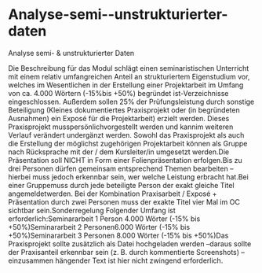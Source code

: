 # Analyse-semi--unstrukturierter-daten
Analyse semi- &amp; unstrukturierter Daten


Die Beschreibung für das Modul schlägt einen seminaristischen Unterricht mit einem relativ umfangreichen Anteil an strukturiertem Eigenstudium vor, welches im Wesentlichen in der Erstellung einer Projektarbeit im Umfang von ca. 4.000 Wörtern (-15%bis +50%) begründet ist-Verzeichnisse eingeschlossen. Außerdem sollen 25% der Prüfungsleistung durch sonstige Beteiligung (Kleines dokumentiertes Praxisprojekt oder (in begründeten Ausnahmen) ein Exposé für die Projektarbeit) erzielt werden. Dieses Praxisprojekt musspersönlichvorgestellt werden und kannim weiteren Verlauf verändert undergänzt werden. Sowohl das Praxisprojekt als auch die Erstellung der möglichst zugehörigen Projektarbeit können als Gruppe nach Rücksprache mit der / dem Kursleiter/in umgesetzt werden.Die Präsentation soll NICHT in Form einer Folienpräsentation erfolgen.Bis zu drei Personen dürfen gemeinsam entsprechend Themen bearbeiten –hierbei muss jedoch erkennbar sein, wer welche Leistung erbracht hat.Bei einer Gruppemuss durch jede beteiligte Person der exakt gleiche Titel angemeldetwerden. Bei der Kombination Praxisarbeit / Exposé + Präsentation durch zwei Personen muss der exakte Titel vier Mal im OC sichtbar sein.Sonderregelung Folgender Umfang ist erforderlich:Seminararbeit 1 Person 4.000 Wörter (-15% bis +50%)Seminararbeit 2 Personen6.000 Wörter (-15% bis +50%)Seminararbeit 3 Personen 8.000 Wörter (-15% bis +50%)Das Praxisprojekt sollte zusätzlich als Datei hochgeladen werden –daraus sollte der Praxisanteil erkennbar sein (z. B. durch kommentierte Screenshots) –einzusammen hängender Text ist hier nicht zwingend erforderlich.
